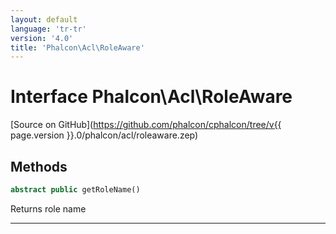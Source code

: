 ```yaml
---
layout: default
language: 'tr-tr'
version: '4.0'
title: 'Phalcon\Acl\RoleAware'
---
```

# Interface **Phalcon\Acl\RoleAware**

[Source on GitHub](https://github.com/phalcon/cphalcon/tree/v{{ page.version }}.0/phalcon/acl/roleaware.zep)

## Methods

```php
abstract public getRoleName()
```

Returns role name

* * *